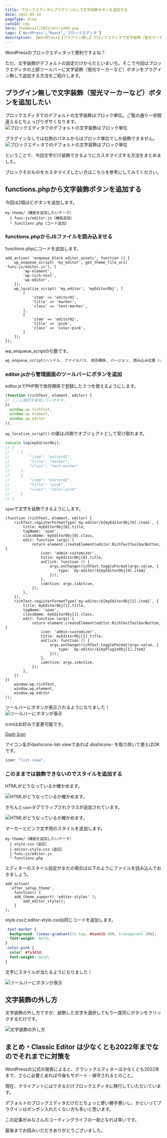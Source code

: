 ```yaml
---
title: ブロックエディタにプラグインなしで文字装飾ボタンを追加する
date: 2022-05-14
pageType: blog
cateId: cms
hero: thumbnail/2022/entry499.png
tags: ['WordPress',"React",'ブロックエディタ']
description: 【WordPress】【プラグイン無し】ブロックエディタで文字装飾（蛍光マーカーなど）を上部ツールバーボタンから追加する方法をご紹介します。
---
```

WordPressのブロックエディタって便利ですよね？

ただ、文字装飾がデフォルトの設定だけからだといまいち。そこで今回はブロックエディタの上部ツールバーに文字装飾（蛍光マーカーなど）ボタンをプラグイン無しで追加する方法をご紹介します。
## プラグイン無しで文字装飾（蛍光マーカーなど）ボタンを追加したい
ブロックエディタでのデフォルトの文字装飾はブロック単位。ご覧の通り一歩間違えるとちょっぴりダサくなります。
![ブロックエディタでのデフォルトの文字装飾はブロック単位](./images/05/entry499-6.png)

プラグインなしでは右側のパネルからはブロック単位でしか装飾できません。
![ブロックエディタでのデフォルトの文字装飾はブロック単位](./images/05/entry499-7.png)

<msg txt="とても使い勝手が悪い！"></msg>

ということで、今回文字だけ装飾できるようにカスタマイズする方法をまとめました。

ブロックそのものをカスタマイズしたい方はこちらを参考にしてみてください。
  <card slug="entry488"></card>

## functions.phpから文字装飾ボタンを追加する
今回は2個ほどボタンを追加します。
```
my-theme/（機能を追加したいテーマ）
  ├ func−js/editor.js（機能追加）
  └ functions.php（コード追加）
```
### functions.phpからJSファイルを読み込ませる
functions.phpにコードを追加します。

```php:title=functions.php
add_action( 'enqueue_block_editor_assets', function () {
	wp_enqueue_script( 'my_editor', get_theme_file_uri( 'func−js/editor.js'), [
		'wp-element',
		'wp-rich-text',
		'wp-editor',
	]);
	wp_localize_script( 'my_editor', 'myEditorObj', [
		[
			'item' => 'editor01',
			'title' => 'marker',
			'class' => 'text-marker',
		],
		[
			'item' => 'editor02',
			'title' => 'pink',
			'class' => 'color-pink',
		]
	]);
});
```
wp_enqueue_scriptの引数です。
```PHP
wp_enqueue_script(ハンドル, ファイルパス, 依存関係, バージョン, 読み込み位置 );
```
### editor.jsから管理画面のツールバーにボタンを追加
editor.jsでPHP側で依存関係で登録した３つを使えるようにします。

```js:title=editor.js
(function (richText, element, editor) {
// ここに設定を追加していきます。
}(
  window.wp.richText,
  window.wp.element,
  window.wp.editor
));
```
`wp_localize_script()` の値はJS側でオブジェクトとして受け取れます。
```js
console.log(myEditorObj);
// [
//     {
//         "item": "editor01",
//         "title": "marker",
//         "class": "text-marker"
//     },
//     {
//         "item": "editor02",
//         "title": "pink",
//         "class": "color-pink"
//     }
// ]
```
`span`で文字を装飾できるようにします。
```JS
(function (richText, element, editor) {
    richText.registerFormatType(`my-editor/${myEditorObj[0].item}`, {
        title: myEditorObj[0].title,
        tagName: 'span',
        className: myEditorObj[0].class,
        edit: function (args) {
            return element.createElement(editor.RichTextToolbarButton, {
                icon: 'admin-customizer',
                title: myEditorObj[0].title,
                onClick: function () {
                    args.onChange(richText.toggleFormat(args.value, {
                        type: `my-editor/${myEditorObj[0].item}`
                    }));
                },
                isActive: args.isActive,
            });
        },
    }),
    richText.registerFormatType(`my-editor/${myEditorObj[1].item}`, {
        title: myEditorObj[1].title,
        tagName: 'span',
        className: myEditorObj[1].class,
        edit: function (args) {
            return element.createElement(editor.RichTextToolbarButton, {
                icon: 'admin-customizer',
                title: myEditorObj[1].title,
                onClick: function () {
                    args.onChange(richText.toggleFormat(args.value, {
                        type: `my-editor/${myPluginObj[1].item}`
                    }));
                },
                isActive: args.isActive,
            });
        },
    })
}(
    window.wp.richText,
    window.wp.element,
    window.wp.editor
));
```
ツールバーにボタンが表示されるようになりました！
![ツールバーにボタンが表示](./images/05/entry499-1.png)

iconはお好みで変更可能です。

[Dash Icon](https://developer.wordpress.org/resource/dashicons/)

アイコン名がdashicons-list-viewであれば *dashicons-* を取り除いて使えばOKです。
```js
icon: "list-view",
```
### このままでは装飾できないのでスタイルを追加する
HTMLがどうなっているか確かめます。

![HTMLがどうなっているか確かめます。](./images/05/entry499-2.png)

きちんと`span`タグでラップされクラスが追加されています。

![HTMLがどうなっているか確かめます。](./images/05/entry499-3.png)

マーカーとピンク文字用のスタイルを追加します。

```
my-theme/（機能を追加したいテーマ）
  ├ style.css（追記）
  ├ editor-style.css（追記）
  ├ func−js/editor.js
  └ functions.php
```

エディターのスタイル設定がまだの場合は以下のようにファイルを読み込んでおきましょう。

```PHP:title=functions.php
add_action(
  'after_setup_theme',
	function() {
    add_theme_support( 'editor-styles' );
		add_editor_style();
	}
);
```
style.cssとeditor-style.css似同じコードを追加します。

```css
.text-marker {
  background: linear-gradient(to top, #eaeb16 40%, transparent 40%);
  font-weight: bold;
}
.color-pink {
  color: #fa343d;
  font-weight: bold;
}
```
文字にスタイルが当たるようになりました！

![ツールバーにボタンが表示](./images/05/entry499-4.png)

## 文字装飾の外し方
文字装飾の外し方ですが、装飾した文字を選択してもう一度同じボタンをクリックするだけです。

![文字装飾の外し方](./images/05/entry499-5.png)

## まとめ・Classic Editor は少なくとも2022年までなのでそれまでに対策を
WordPressの公式の発表によると、クラシックエディターは少なくとも2022年まで、さらに必要とあれば今後もサポート・保守されるとのこと。

現在、クライアントにはできるだけブロックエディタに移行していただいています。

デフォルトのブロックエディタだけだとちょっと使い勝手悪いし、かといってプラグインはポンポン入れたくない方も多いと思います。

この記事がみなさんのコーディングライフの一助となれば幸いです。

最後までお読みいただきありがとうございました。

<prof></prof>
